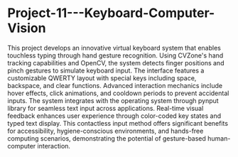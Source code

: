 # Project-11---Keyboard-Computer-Vision
This project develops an innovative virtual keyboard system that enables touchless typing through hand gesture recognition. Using CVZone's hand tracking capabilities and OpenCV, the system detects finger positions and pinch gestures to simulate keyboard input. The interface features a customizable QWERTY layout with special keys including space, backspace, and clear functions. Advanced interaction mechanics include hover effects, click animations, and cooldown periods to prevent accidental inputs. The system integrates with the operating system through pynput library for seamless text input across applications. Real-time visual feedback enhances user experience through color-coded key states and typed text display. This contactless input method offers significant benefits for accessibility, hygiene-conscious environments, and hands-free computing scenarios, demonstrating the potential of gesture-based human-computer interaction.

